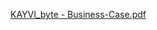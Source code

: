 [KAYVI_byte - Business-Case.pdf](https://github.com/apcjlquesada/APC_2022_2023_3rd_Term_PROJMAN/files/11349284/KAYVI_byte.-.Business-Case.pdf)
